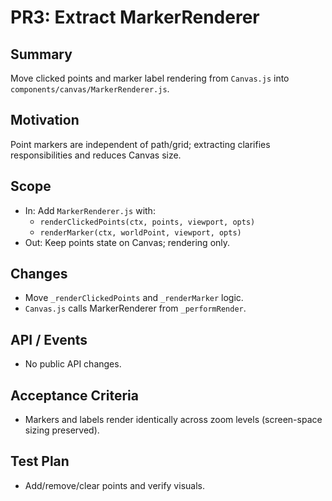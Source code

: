 # PR3: Extract MarkerRenderer

## Summary
Move clicked points and marker label rendering from `Canvas.js` into `components/canvas/MarkerRenderer.js`.

## Motivation
Point markers are independent of path/grid; extracting clarifies responsibilities and reduces Canvas size.

## Scope
- In: Add `MarkerRenderer.js` with:
  - `renderClickedPoints(ctx, points, viewport, opts)`
  - `renderMarker(ctx, worldPoint, viewport, opts)`
- Out: Keep points state on Canvas; rendering only.

## Changes
- Move `_renderClickedPoints` and `_renderMarker` logic.
- `Canvas.js` calls MarkerRenderer from `_performRender`.

## API / Events
- No public API changes.

## Acceptance Criteria
- Markers and labels render identically across zoom levels (screen-space sizing preserved).

## Test Plan
- Add/remove/clear points and verify visuals.

